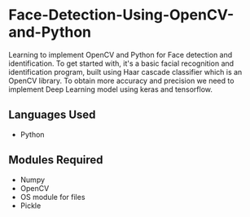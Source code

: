 # Face-Detection-Using-OpenCV-and-Python
 
Learning to implement OpenCV and Python for Face detection and identification. To get started with, it's a basic facial recognition and identification program, built using Haar cascade classifier which is an OpenCV library. To obtain more accuracy and precision we need to implement Deep Learning model using keras and tensorflow.

## Languages Used ##
* Python

## Modules Required ##
* Numpy
* OpenCV
* OS module for files
* Pickle
 
